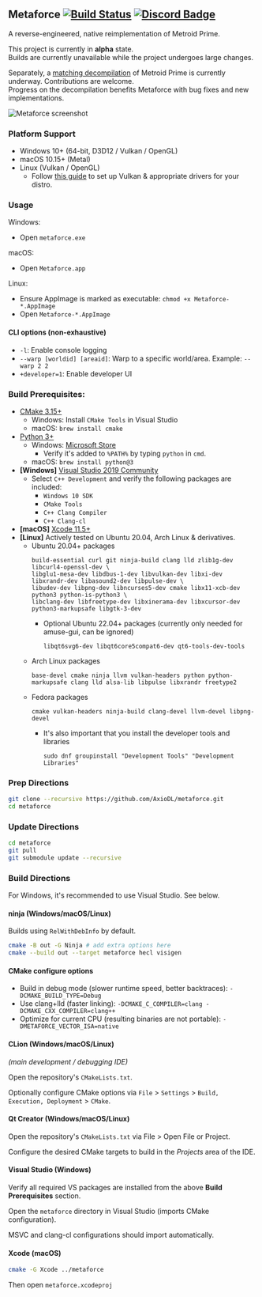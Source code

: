 ## Metaforce [![Build Status]][actions] [![Discord Badge]][discord]

[Build Status]: https://github.com/AxioDL/metaforce/actions/workflows/build.yml/badge.svg
[actions]: https://github.com/AxioDL/metaforce/actions
[Discord Badge]: https://dcbadge.vercel.app/api/server/AMBVFuf?style=flat
[discord]: https://discord.gg/AMBVFuf

A reverse-engineered, native reimplementation of Metroid Prime.

This project is currently in **alpha** state.  
Builds are currently unavailable while the project undergoes large changes.

Separately, a [matching decompilation](https://github.com/PrimeDecomp/prime) of Metroid Prime is currently underway. Contributions are welcome.  
Progress on the decompilation benefits Metaforce with bug fixes and new implementations.

![Metaforce screenshot](assets/metaforce-screen1.png)

### Platform Support
* Windows 10+ (64-bit, D3D12 / Vulkan / OpenGL)
* macOS 10.15+ (Metal)
* Linux (Vulkan / OpenGL)
    * Follow [this guide](https://github.com/lutris/docs/blob/master/InstallingDrivers.md) to set up Vulkan & appropriate drivers for your distro.

### Usage

Windows:
- Open `metaforce.exe`

macOS:
- Open `Metaforce.app`

Linux: 
- Ensure AppImage is marked as executable: `chmod +x Metaforce-*.AppImage`
- Open `Metaforce-*.AppImage`

#### CLI options (non-exhaustive)

* `-l`: Enable console logging
* `--warp [worldid] [areaid]`: Warp to a specific world/area. Example: `--warp 2 2`
* `+developer=1`: Enable developer UI

### Build Prerequisites:
* [CMake 3.15+](https://cmake.org)
    * Windows: Install `CMake Tools` in Visual Studio
    * macOS: `brew install cmake`
* [Python 3+](https://python.org)
    * Windows: [Microsoft Store](https://go.microsoft.com/fwlink?linkID=2082640)
        * Verify it's added to `%PATH%` by typing `python` in `cmd`.
    * macOS: `brew install python@3`
* **[Windows]** [Visual Studio 2019 Community](https://www.visualstudio.com/en-us/products/visual-studio-community-vs.aspx)
    * Select `C++ Development` and verify the following packages are included:
        * `Windows 10 SDK`
        * `CMake Tools`
        * `C++ Clang Compiler`
        * `C++ Clang-cl`
* **[macOS]** [Xcode 11.5+](https://developer.apple.com/xcode/download/)
* **[Linux]** Actively tested on Ubuntu 20.04, Arch Linux & derivatives.
    * Ubuntu 20.04+ packages
      ```
      build-essential curl git ninja-build clang lld zlib1g-dev libcurl4-openssl-dev \
      libglu1-mesa-dev libdbus-1-dev libvulkan-dev libxi-dev libxrandr-dev libasound2-dev libpulse-dev \
      libudev-dev libpng-dev libncurses5-dev cmake libx11-xcb-dev python3 python-is-python3 \
      libclang-dev libfreetype-dev libxinerama-dev libxcursor-dev python3-markupsafe libgtk-3-dev
      ```
       * Optional Ubuntu 22.04+ packages (currently only needed for amuse-gui, can be ignored)
         ```
         libqt6svg6-dev libqt6core5compat6-dev qt6-tools-dev-tools
         ```
     * Arch Linux packages
       ```
       base-devel cmake ninja llvm vulkan-headers python python-markupsafe clang lld alsa-lib libpulse libxrandr freetype2
       ```
     * Fedora packages
       ```
       cmake vulkan-headers ninja-build clang-devel llvm-devel libpng-devel
       ```
         * It's also important that you install the developer tools and libraries
           ```
           sudo dnf groupinstall "Development Tools" "Development Libraries"
           ```
### Prep Directions

```sh
git clone --recursive https://github.com/AxioDL/metaforce.git
cd metaforce
```

### Update Directions

```sh
cd metaforce
git pull
git submodule update --recursive
```

### Build Directions

For Windows, it's recommended to use Visual Studio. See below.

#### ninja (Windows/macOS/Linux)

Builds using `RelWithDebInfo` by default.

```sh
cmake -B out -G Ninja # add extra options here
cmake --build out --target metaforce hecl visigen
```

#### CMake configure options
- Build in debug mode (slower runtime speed, better backtraces): `-DCMAKE_BUILD_TYPE=Debug`
- Use clang+lld (faster linking): `-DCMAKE_C_COMPILER=clang -DCMAKE_CXX_COMPILER=clang++`
- Optimize for current CPU (resulting binaries are not portable): `-DMETAFORCE_VECTOR_ISA=native`

#### CLion (Windows/macOS/Linux)
*(main development / debugging IDE)*

Open the repository's `CMakeLists.txt`.

Optionally configure CMake options via `File` > `Settings` > `Build, Execution, Deployment` > `CMake`.

#### Qt Creator (Windows/macOS/Linux)

Open the repository's `CMakeLists.txt` via File > Open File or Project.

Configure the desired CMake targets to build in the *Projects* area of the IDE.

#### Visual Studio (Windows)

Verify all required VS packages are installed from the above **Build Prerequisites** section.

Open the `metaforce` directory in Visual Studio (imports CMake configuration).

MSVC and clang-cl configurations should import automatically.

#### Xcode (macOS)

```sh
cmake -G Xcode ../metaforce
```

Then open `metaforce.xcodeproj`
